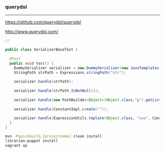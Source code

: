 ### querydsl
---
https://github.com/querydsl/querydsl

http://www.querydsl.com/

```java
//

public class SerializerBaseTest {
  
  @Test
  public void test() {
    DummySerializer serializer = new DummySerializer(new JavaTemplates());
    StringPath strPath = Expressions.stringPath("str");
    
    serializer.handle(strPath);
    
    serializer.handle(strPath.IsNotNull());
    
    serializer.handle(new PathBuilder<Object>(Object.class,"p").getList("l",Map.class).get(0));
    
    serializer.handle(ConstantImpl.create(""));
    
    serializer.handle(ExpressionUtils.tmplate(Object.class, "xxx", ConstantImpl.create("")));
  }
}
```

```sh
mvn -Pquickbuild,{projectname} clean install
librarian-puppet install
vagrant up
```

```
```


